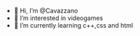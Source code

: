 - 👋 Hi, I’m @Cavazzano
- 👀 I’m interested in videogames
- 🌱 I’m currently learning c++,css and html



